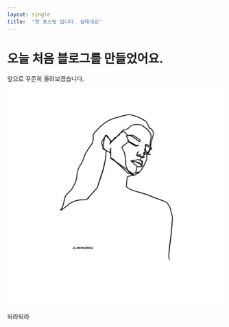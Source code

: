 ```yaml
---
layout: single
title:  "첫 포스팅 입니다. 설레네요"
---
```


# 오늘 처음 블로그를 만들었어요.

앞으로 꾸준히 올려보겠습니다. 



![longhair](../images/2022-03-05-first/longhair-16465350299692.jpg)

되라되라
